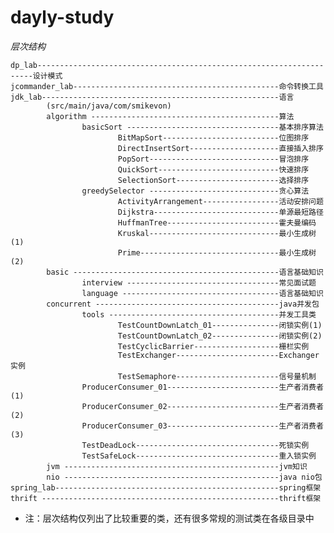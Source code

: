 dayly-study
===========

*层次结构* 
    
    dp_lab---------------------------------------------------------------------设计模式
    jcommander_lab----------------------------------------------命令转换工具
    jdk_lab-----------------------------------------------------语言
            (src/main/java/com/smikevon)
            algorithm ------------------------------------------算法
                    basicSort ----------------------------------基本排序算法
                            BitMapSort--------------------------位图排序
                            DirectInsertSort--------------------直接插入排序
                            PopSort-----------------------------冒泡排序
                            QuickSort---------------------------快速排序
                            SelectionSort-----------------------选择排序
                    greedySelector -----------------------------贪心算法
                            ActivityArrangement-----------------活动安排问题
                            Dijkstra----------------------------单源最短路径
                            HuffmanTree-------------------------霍夫曼编码
                            Kruskal-----------------------------最小生成树(1)
                            Prime-------------------------------最小生成树(2)
            basic ----------------------------------------------语言基础知识
                    interview ----------------------------------常见面试题
                    language -----------------------------------语言基础知识
            concurrent -----------------------------------------java并发包
                    tools --------------------------------------并发工具类
                            TestCountDownLatch_01---------------闭锁实例(1)
                            TestCountDownLatch_02---------------闭锁实例(2)
                            TestCyclicBarrier-------------------栅栏实例
                            TestExchanger-----------------------Exchanger实例
                            TestSemaphore-----------------------信号量机制
                    ProducerConsumer_01-------------------------生产者消费者(1)
                    ProducerConsumer_02-------------------------生产者消费者(2)
                    ProducerConsumer_03-------------------------生产者消费者(3)
                    TestDeadLock--------------------------------死锁实例
                    TestSafeLock--------------------------------重入锁实例
            jvm ------------------------------------------------jvm知识
            nio ------------------------------------------------java nio包
    spring_lab--------------------------------------------------spring框架                
    thrift -----------------------------------------------------thrift框架
* 注：层次结构仅列出了比较重要的类，还有很多常规的测试类在各级目录中
